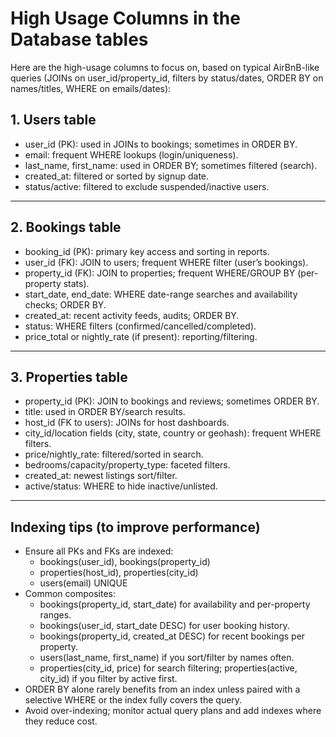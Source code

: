 # High Usage Columns in the Database tables
Here are the high-usage columns to focus on, based on typical AirBnB-like queries (JOINs on user_id/property_id, filters by status/dates, ORDER BY on names/titles, WHERE on emails/dates):

## 1. Users table

- user_id (PK): used in JOINs to bookings; sometimes in ORDER BY.
- email: frequent WHERE lookups (login/uniqueness).
- last_name, first_name: used in ORDER BY; sometimes filtered (search).
- created_at: filtered or sorted by signup date.
- status/active: filtered to exclude suspended/inactive users.

--- 
## 2. Bookings table

- booking_id (PK): primary key access and sorting in reports.
- user_id (FK): JOIN to users; frequent WHERE filter (user’s bookings).
- property_id (FK): JOIN to properties; frequent WHERE/GROUP BY (per-property stats).
- start_date, end_date: WHERE date-range searches and availability checks; ORDER BY.
- created_at: recent activity feeds, audits; ORDER BY.
- status: WHERE filters (confirmed/cancelled/completed).
- price_total or nightly_rate (if present): reporting/filtering.

---
## 3. Properties table

- property_id (PK): JOIN to bookings and reviews; sometimes ORDER BY.
- title: used in ORDER BY/search results.
- host_id (FK to users): JOINs for host dashboards.
- city_id/location fields (city, state, country or geohash): frequent WHERE filters.
- price/nightly_rate: filtered/sorted in search.
- bedrooms/capacity/property_type: faceted filters.
- created_at: newest listings sort/filter.
- active/status: WHERE to hide inactive/unlisted.

---
## Indexing tips (to improve performance)

- Ensure all PKs and FKs are indexed:
  - bookings(user_id), bookings(property_id)
  - properties(host_id), properties(city_id)
  - users(email) UNIQUE
- Common composites:
  - bookings(property_id, start_date) for availability and per-property ranges.
  - bookings(user_id, start_date DESC) for user booking history.
  - bookings(property_id, created_at DESC) for recent bookings per property.
  - users(last_name, first_name) if you sort/filter by names often.
  - properties(city_id, price) for search filtering; properties(active, city_id) if you filter by active first.
- ORDER BY alone rarely benefits from an index unless paired with a selective WHERE or the index fully covers the query.
- Avoid over-indexing; monitor actual query plans and add indexes where they reduce cost.

